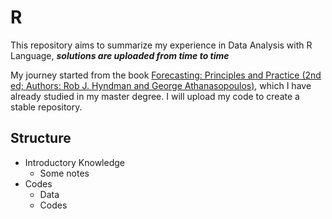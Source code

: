 # R
This repository aims to summarize my experience in Data Analysis with R Language, _**solutions are uploaded from time to time**_

My journey started from the book [Forecasting: Principles and Practice (2nd ed; Authors: Rob J. Hyndman and George Athanasopoulos)](https://otexts.com/fpp2/index.html),
which I have already studied in my master degree. I will upload my code to create a stable repository.

## Structure
- Introductory Knowledge
  - Some notes 
- Codes
  - Data
  - Codes
